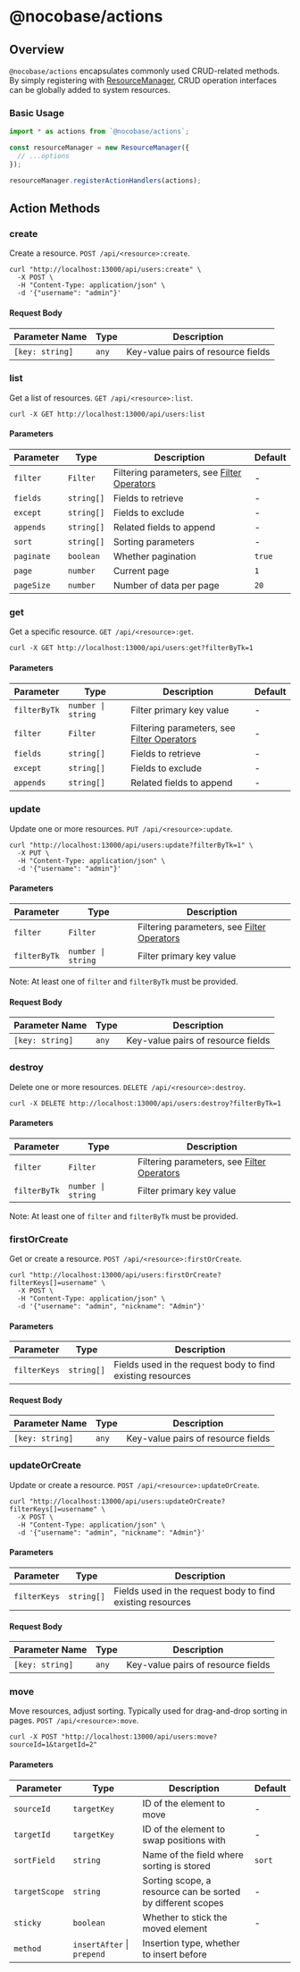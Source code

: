 # @nocobase/actions

## Overview

`@nocobase/actions` encapsulates commonly used CRUD-related methods. By simply registering with [ResourceManager](./resourcer/resource-manager), CRUD operation interfaces can be globally added to system resources.

### Basic Usage

```typescript
import * as actions from `@nocobase/actions`;

const resourceManager = new ResourceManager({
  // ...options
});

resourceManager.registerActionHandlers(actions);
```

## Action Methods

### create

Create a resource. `POST /api/<resource>:create`.

```shell
curl "http://localhost:13000/api/users:create" \
  -X POST \
  -H "Content-Type: application/json" \
  -d '{"username": "admin"}'
```

#### Request Body

| Parameter Name  | Type  | Description                        |
| --------------- | ----- | ---------------------------------- |
| `[key: string]` | `any` | Key-value pairs of resource fields |

### list

Get a list of resources. `GET /api/<resource>:list`.

```shell
curl -X GET http://localhost:13000/api/users:list
```

#### Parameters

| Parameter  | Type       | Description                                                        | Default |
| ---------- | ---------- | ------------------------------------------------------------------ | ------- |
| `filter`   | `Filter`   | Filtering parameters, see [Filter Operators](./database/operators) | -       |
| `fields`   | `string[]` | Fields to retrieve                                                 | -       |
| `except`   | `string[]` | Fields to exclude                                                  | -       |
| `appends`  | `string[]` | Related fields to append                                           | -       |
| `sort`     | `string[]` | Sorting parameters                                                 | -       |
| `paginate` | `boolean`  | Whether pagination                                                 | `true`  |
| `page`     | `number`   | Current page                                                       | `1`     |
| `pageSize` | `number`   | Number of data per page                                            | `20`    |

### get

Get a specific resource. `GET /api/<resource>:get`.

```shell
curl -X GET http://localhost:13000/api/users:get?filterByTk=1
```

#### Parameters

| Parameter    | Type               | Description                                                        | Default |
| ------------ | ------------------ | ------------------------------------------------------------------ | ------- |
| `filterByTk` | `number \| string` | Filter primary key value                                           | -       |
| `filter`     | `Filter`           | Filtering parameters, see [Filter Operators](./database/operators) | -       |
| `fields`     | `string[]`         | Fields to retrieve                                                 | -       |
| `except`     | `string[]`         | Fields to exclude                                                  | -       |
| `appends`    | `string[]`         | Related fields to append                                           | -       |

### update

Update one or more resources. `PUT /api/<resource>:update`.

```shell
curl "http://localhost:13000/api/users:update?filterByTk=1" \
  -X PUT \
  -H "Content-Type: application/json" \
  -d '{"username": "admin"}'
```

#### Parameters

| Parameter    | Type               | Description                                                        |
| ------------ | ------------------ | ------------------------------------------------------------------ |
| `filter`     | `Filter`           | Filtering parameters, see [Filter Operators](./database/operators) |
| `filterByTk` | `number \| string` | Filter primary key value                                           |

Note: At least one of `filter` and `filterByTk` must be provided.

#### Request Body

| Parameter Name  | Type  | Description                        |
| --------------- | ----- | ---------------------------------- |
| `[key: string]` | `any` | Key-value pairs of resource fields |

### destroy

Delete one or more resources. `DELETE /api/<resource>:destroy`.

```shell
curl -X DELETE http://localhost:13000/api/users:destroy?filterByTk=1
```

#### Parameters

| Parameter    | Type               | Description                                                        |
| ------------ | ------------------ | ------------------------------------------------------------------ |
| `filter`     | `Filter`           | Filtering parameters, see [Filter Operators](./database/operators) |
| `filterByTk` | `number \| string` | Filter primary key value                                           |

Note: At least one of `filter` and `filterByTk` must be provided.

### firstOrCreate

Get or create a resource. `POST /api/<resource>:firstOrCreate`.

```shell
curl "http://localhost:13000/api/users:firstOrCreate?filterKeys[]=username" \
  -X POST \
  -H "Content-Type: application/json" \
  -d '{"username": "admin", "nickname": "Admin"}'
```

#### Parameters

| Parameter    | Type       | Description                                                |
| ------------ | ---------- | ---------------------------------------------------------- |
| `filterKeys` | `string[]` | Fields used in the request body to find existing resources |

#### Request Body

| Parameter Name  | Type  | Description                        |
| --------------- | ----- | ---------------------------------- |
| `[key: string]` | `any` | Key-value pairs of resource fields |

### updateOrCreate

Update or create a resource. `POST /api/<resource>:updateOrCreate`.

```shell
curl "http://localhost:13000/api/users:updateOrCreate?filterKeys[]=username" \
  -X POST \
  -H "Content-Type: application/json" \
  -d '{"username": "admin", "nickname": "Admin"}'
```

#### Parameters

| Parameter    | Type       | Description                                                |
| ------------ | ---------- | ---------------------------------------------------------- |
| `filterKeys` | `string[]` | Fields used in the request body to find existing resources |

#### Request Body

| Parameter Name  | Type  | Description                        |
| --------------- | ----- | ---------------------------------- |
| `[key: string]` | `any` | Key-value pairs of resource fields |

### move

Move resources, adjust sorting. Typically used for drag-and-drop sorting in pages. `POST /api/<resource>:move`.

```shell
curl -X POST "http://localhost:13000/api/users:move?sourceId=1&targetId=2"
```

#### Parameters

| Parameter     | Type                       | Description                                                 | Default |
| ------------- | -------------------------- | ----------------------------------------------------------- | ------- |
| `sourceId`    | `targetKey`                | ID of the element to move                                   | -       |
| `targetId`    | `targetKey`                | ID of the element to swap positions with                    | -       |
| `sortField`   | `string`                   | Name of the field where sorting is stored                   | `sort`  |
| `targetScope` | `string`                   | Sorting scope, a resource can be sorted by different scopes | -       |
| `sticky`      | `boolean`                  | Whether to stick the moved element                          | -       |
| `method`      | `insertAfter` \| `prepend` | Insertion type, whether to insert before                    |
